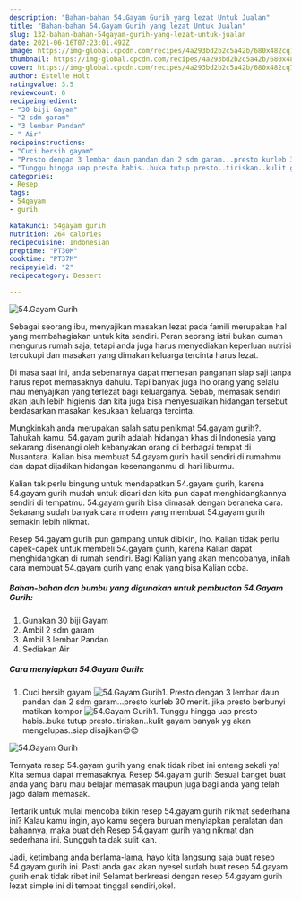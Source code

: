```yaml
---
description: "Bahan-bahan 54.Gayam Gurih yang lezat Untuk Jualan"
title: "Bahan-bahan 54.Gayam Gurih yang lezat Untuk Jualan"
slug: 132-bahan-bahan-54gayam-gurih-yang-lezat-untuk-jualan
date: 2021-06-16T07:23:01.492Z
image: https://img-global.cpcdn.com/recipes/4a293bd2b2c5a42b/680x482cq70/54gayam-gurih-foto-resep-utama.jpg
thumbnail: https://img-global.cpcdn.com/recipes/4a293bd2b2c5a42b/680x482cq70/54gayam-gurih-foto-resep-utama.jpg
cover: https://img-global.cpcdn.com/recipes/4a293bd2b2c5a42b/680x482cq70/54gayam-gurih-foto-resep-utama.jpg
author: Estelle Holt
ratingvalue: 3.5
reviewcount: 6
recipeingredient:
- "30 biji Gayam"
- "2 sdm garam"
- "3 lembar Pandan"
- " Air"
recipeinstructions:
- "Cuci bersih gayam"
- "Presto dengan 3 lembar daun pandan dan 2 sdm garam...presto kurleb 30 menit..jika presto berbunyi matikan kompor"
- "Tunggu hingga uap presto habis..buka tutup presto..tiriskan..kulit gayam banyak yg akan mengelupas..siap disajikan😍😊"
categories:
- Resep
tags:
- 54gayam
- gurih

katakunci: 54gayam gurih 
nutrition: 264 calories
recipecuisine: Indonesian
preptime: "PT30M"
cooktime: "PT37M"
recipeyield: "2"
recipecategory: Dessert

---
```



![54.Gayam Gurih](https://img-global.cpcdn.com/recipes/4a293bd2b2c5a42b/680x482cq70/54gayam-gurih-foto-resep-utama.jpg)

Sebagai seorang ibu, menyajikan masakan lezat pada famili merupakan hal yang membahagiakan untuk kita sendiri. Peran seorang istri bukan cuman mengurus rumah saja, tetapi anda juga harus menyediakan keperluan nutrisi tercukupi dan masakan yang dimakan keluarga tercinta harus lezat.

Di masa  saat ini, anda sebenarnya dapat memesan panganan siap saji tanpa harus repot memasaknya dahulu. Tapi banyak juga lho orang yang selalu mau menyajikan yang terlezat bagi keluarganya. Sebab, memasak sendiri akan jauh lebih higienis dan kita juga bisa menyesuaikan hidangan tersebut berdasarkan masakan kesukaan keluarga tercinta. 



Mungkinkah anda merupakan salah satu penikmat 54.gayam gurih?. Tahukah kamu, 54.gayam gurih adalah hidangan khas di Indonesia yang sekarang disenangi oleh kebanyakan orang di berbagai tempat di Nusantara. Kalian bisa membuat 54.gayam gurih hasil sendiri di rumahmu dan dapat dijadikan hidangan kesenanganmu di hari liburmu.

Kalian tak perlu bingung untuk mendapatkan 54.gayam gurih, karena 54.gayam gurih mudah untuk dicari dan kita pun dapat menghidangkannya sendiri di tempatmu. 54.gayam gurih bisa dimasak dengan beraneka cara. Sekarang sudah banyak cara modern yang membuat 54.gayam gurih semakin lebih nikmat.

Resep 54.gayam gurih pun gampang untuk dibikin, lho. Kalian tidak perlu capek-capek untuk membeli 54.gayam gurih, karena Kalian dapat menghidangkan di rumah sendiri. Bagi Kalian yang akan mencobanya, inilah cara membuat 54.gayam gurih yang enak yang bisa Kalian coba.

<!--inarticleads1-->

##### Bahan-bahan dan bumbu yang digunakan untuk pembuatan 54.Gayam Gurih:

1. Gunakan 30 biji Gayam
1. Ambil 2 sdm garam
1. Ambil 3 lembar Pandan
1. Sediakan  Air




<!--inarticleads2-->

##### Cara menyiapkan 54.Gayam Gurih:

1. Cuci bersih gayam
<img src="https://img-global.cpcdn.com/steps/ba760972ae1ca9a0/160x128cq70/54gayam-gurih-langkah-memasak-1-foto.jpg" alt="54.Gayam Gurih">1. Presto dengan 3 lembar daun pandan dan 2 sdm garam...presto kurleb 30 menit..jika presto berbunyi matikan kompor
<img src="https://img-global.cpcdn.com/steps/d963accc8467672b/160x128cq70/54gayam-gurih-langkah-memasak-2-foto.jpg" alt="54.Gayam Gurih">1. Tunggu hingga uap presto habis..buka tutup presto..tiriskan..kulit gayam banyak yg akan mengelupas..siap disajikan😍😊
<img src="https://img-global.cpcdn.com/steps/8ba392d2ee9d3bc1/160x128cq70/54gayam-gurih-langkah-memasak-3-foto.jpg" alt="54.Gayam Gurih">



Ternyata resep 54.gayam gurih yang enak tidak ribet ini enteng sekali ya! Kita semua dapat memasaknya. Resep 54.gayam gurih Sesuai banget buat anda yang baru mau belajar memasak maupun juga bagi anda yang telah jago dalam memasak.

Tertarik untuk mulai mencoba bikin resep 54.gayam gurih nikmat sederhana ini? Kalau kamu ingin, ayo kamu segera buruan menyiapkan peralatan dan bahannya, maka buat deh Resep 54.gayam gurih yang nikmat dan sederhana ini. Sungguh taidak sulit kan. 

Jadi, ketimbang anda berlama-lama, hayo kita langsung saja buat resep 54.gayam gurih ini. Pasti anda gak akan nyesel sudah buat resep 54.gayam gurih enak tidak ribet ini! Selamat berkreasi dengan resep 54.gayam gurih lezat simple ini di tempat tinggal sendiri,oke!.

